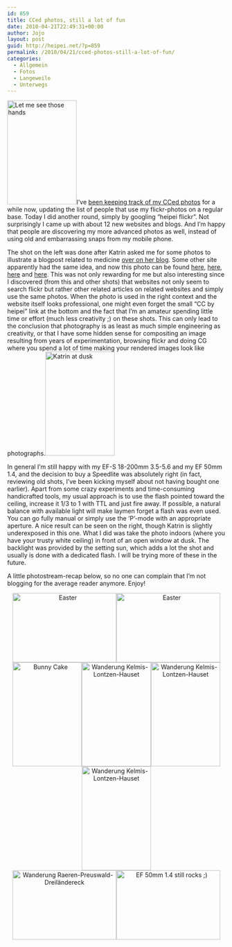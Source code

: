 ```yaml
---
id: 859
title: CCed photos, still a lot of fun
date: 2010-04-21T22:49:31+00:00
author: Jojo
layout: post
guid: http://heipei.net/?p=859
permalink: /2010/04/21/cced-photos-still-a-lot-of-fun/
categories:
  - Allgemein
  - Fotos
  - Langeweile
  - Unterwegs
---
```

[<img src="https://farm3.static.flickr.com/2763/4298993568_1e76545b3b_m.jpg" width="160" height="240" alt="Let me see those hands" class="alignleft" />](https://secure.flickr.com/photos/heipei/4298993568/ "Let me see those hands by heipei, on Flickr")I&#8217;ve [been keeping track of my CCed photos](https://heipei.net/2008/04/28/keeping-track-of-my-cced-photos/) for a while now, updating the list of people that use my flickr-photos on a regular base. Today I did another round, simply by googling &#8220;heipei flickr&#8221;. Not surprisingly I came up with about 12 new websites and blogs. And I&#8217;m happy that people are discovering my more advanced photos as well, instead of using old and embarrassing snaps from my mobile phone.

The shot on the left was done after Katrin asked me for some photos to illustrate a blogpost related to medicine [over on her blog](http://www.morenz.de). Some other site apparently had the same idea, and now this photo can be found [here](http://www.hallohund.de/hunde-basics/ernaehrung-gesundheit/293192/die-beliebtesten-tieraerzte-deutschlands), [here](http://www.elchburger.de/norwegen/auswandern/arbeiten/anerkennung-von-berufen-und-auslaendischer-schulabschluesse), [here](http://naturheilkunde-alternative-medizin.de/naturheilkunde-und-alternative-medizin/) and [here](http://www.marktplatz-osnabrueck.de/desktopdefault.aspx/tabid-465/1404_read-26124/). This was not only rewarding for me but also interesting since I discovered (from this and other shots) that websites not only seem to search flickr but rather other related articles on related websites and simply use the same photos. When the photo is used in the right context and the website itself looks professional, one might even forget the small &#8220;CC by heipei&#8221; link at the bottom and the fact that I&#8217;m an amateur spending little time or effort (much less creativity ;) on these shots. This can only lead to the conclusion that photography is as least as much simple engineering as creativity, or that I have some hidden sense for compositing an image resulting from years of experimentation, browsing flickr and doing CG where you spend a lot of time making your rendered images look like photographs.[<img src="https://farm5.static.flickr.com/4021/4528436226_73ef6e10e5_m.jpg" width="160" height="240" alt="Katrin at dusk" class="alignright" />](https://secure.flickr.com/photos/heipei/4528436226/ "Katrin at dusk by heipei, on Flickr")

In general I&#8217;m still happy with my EF-S 18-200mm 3.5-5.6 and my EF 50mm 1.4, and the decision to buy a Speedlite was absolutely right (in fact, reviewing old shots, I&#8217;ve been kicking myself about not having bought one earlier). Apart from some crazy experiments and time-consuming handicrafted tools, my usual approach is to use the flash pointed toward the ceiling, increase it 1/3 to 1 with TTL and just fire away. If possible, a natural balance with available light will make laymen forget a flash was even used. You can go fully manual or simply use the &#8216;P&#8217;-mode with an appropriate aperture. A nice result can be seen on the right, though Katrin is slightly underexposed in this one. What I did was take the photo indoors (where you have your trusty white ceiling) in front of an open window at dusk. The backlight was provided by the setting sun, which adds a lot the shot and usually is done with a dedicated flash. I will be trying more of these in the future.

A little photostream-recap below, so no one can complain that I&#8217;m not blogging for the average reader anymore. Enjoy!

<div align="center">
  <a href="https://secure.flickr.com/photos/heipei/4483799270/" title="Easter by heipei, on Flickr"><img src="https://farm3.static.flickr.com/2787/4483799270_bf8ff5c39a_m.jpg" width="240" height="160" alt="Easter" /></a><a href="https://secure.flickr.com/photos/heipei/4483149215/" title="Easter by heipei, on Flickr"><img src="https://farm5.static.flickr.com/4016/4483149215_fc4e2f4265_m.jpg" width="240" height="160" alt="Easter" /></a><br /> <a href="https://secure.flickr.com/photos/heipei/4491020820/" title="Bunny Cake by heipei, on Flickr"><img src="https://farm3.static.flickr.com/2792/4491020820_88e0acbdd7_m.jpg" width="160" height="240" alt="Bunny Cake" /></a><a href="https://secure.flickr.com/photos/heipei/4507392895/" title="Wanderung Kelmis-Lontzen-Hauset by heipei, on Flickr"><img src="https://farm5.static.flickr.com/4050/4507392895_c432035bbb_m.jpg" width="160" height="240" alt="Wanderung Kelmis-Lontzen-Hauset" /></a><a href="https://secure.flickr.com/photos/heipei/4508033960/" title="Wanderung Kelmis-Lontzen-Hauset by heipei, on Flickr"><img src="https://farm3.static.flickr.com/2371/4508033960_6776e4d6fa_m.jpg" width="160" height="240" alt="Wanderung Kelmis-Lontzen-Hauset" /></a><a href="https://secure.flickr.com/photos/heipei/4508035908/" title="Wanderung Kelmis-Lontzen-Hauset by heipei, on Flickr"><img src="https://farm3.static.flickr.com/2740/4508035908_8370b6976f_m.jpg" width="160" height="240" alt="Wanderung Kelmis-Lontzen-Hauset" /></a><br /> <a href="https://secure.flickr.com/photos/heipei/4534753597/" title="Wanderung Raeren-Preuswald-Dreiländereck by heipei, on Flickr"><img src="https://farm5.static.flickr.com/4037/4534753597_97840805d2_m.jpg" width="240" height="160" alt="Wanderung Raeren-Preuswald-Dreiländereck" /></a><a href="https://secure.flickr.com/photos/heipei/4490380633/" title="EF 50mm 1.4 still rocks ;) by heipei, on Flickr"><img src="https://farm5.static.flickr.com/4028/4490380633_a9cff5644b_m.jpg" width="240" height="160" alt="EF 50mm 1.4 still rocks ;)" /></a>
</div>